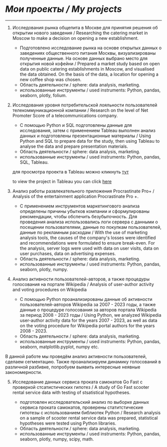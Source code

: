 # *Мои проекты / My projects*

----

1. Исследования рынка общепита в Москве для принятия решения об открытии нового заведения / Researching the catering market in Moscow to make a decision on opening a new establishment.

	- Подготовлено исследование рынка на основе открытых данных о заведениях общественного питания Москвы, визуализированы полученные данные. На основе данных выбрано место для открытия новой кофейни / Prepared a market study based on open data on public catering establishments in Moscow, and visualised the data obtained. On the basis of the data, a location for opening a new coffee shop was chosen.
	- Область деятельности / sphere: data analysis, marketing.
	- использованные инструменты / used instruments: Python, pandas, seaborn, plotly, folium.

2. Исследования уровня потребительской лояльности пользователей телекоммуникационной компании / Research on the level of Net Promoter Score of a telecommunications company.

	- С помощью Python и SQL подготовлены данные для исследования, затем с применением Tableau выполнен анализ данных и подготовлены презентационные материалы / Using Python and SQL to prepare data for the study, then using Tableau to analyse the data and prepare presentation materials.
	- Область деятельности / sphere: data analysis, marketing.
	- использованные инструменты / used instruments: Python, pandas, SQL, Tableau.
	
	для просмотра проекта в Tableau можно кликнуть [тут](https://public.tableau.com/app/profile/lev.sutulov/viz/NPS_analysis_16877870962290/sheet0)

	to view the project in Tableau you can click [here](https://public.tableau.com/app/profile/lev.sutulov/viz/NPS_analysis_16877870962290/sheet0)

3. Анализ работы развлекательного приложения Procrastinate Pro+ / Analysis of the entertainment application Procrastinate Pro +.

	- С применением инструментов маркетингового анализа определены причины убытков компании и сформулированы рекомендации, чтобы обспечить безубыточность. Для проведения анализа использовались логи сервера с данными о посещении пользователями, данные по покупкам пользователей, данные по 
рекламным расходам / With the use of marketing analysis tools, the causes of the company's losses were identified and recommendations were formulated to ensure break-even. For the analysis, server logs were used with data on user visits, data on user purchases, data on
advertising expenses.
	- Область деятельности / sphere: data analysis, marketing.
	- использованные инструменты / used instruments: Python, pandas, seaborn, plotly, numpy.

4. Анализ активности пользователей-авторов, а также процедуры голосования на портале Wikipedia / Analysis of user-author activity and voting procedures on Wikipedia

	- С помощью Python проанализированы данные об активности пользователей-авторов Wikipedia за 2007 - 2023 годы, а также данные о процедуре голосования за авторов портала Wikipedia за период 2008 - 2023 годы / Using Python, we analyzed Wikipedia user-author activity data for the years 2007 - 2023, as well as data on the voting procedure for Wikipedia portal authors for the years 2008 - 2023.
	- Область деятельности / sphere: data analysis, marketing.
	- использованные инструменты / used instruments: Python, pandas, seaborn, matplotlib.pyplot, numpy etc.

В данной работе мы проведём анализ активности пользователей, сделаем сегментацию. Также проанализируем динамику голосований в различной разбивке, попробуем выявить интересные неявные закономерности.

5. Исследование данных сервиса проката самокатов Go Fast с проверкой стсатистических гипотез / A study of Go Fast scooter rental service data with testing of stsatistical hypotheses.

	- подготовлен исследовательский анализ по выборке данных сервиса проката самокатов, проверены статитстические гипотезы с использованием библиотек Python / Research analysis on a sample of scooter rental service data was prepared, statistical hypotheses were tested using Python libraries.
	- Область деятельности / sphere: data analysis, marketing.
	- использованные инструменты / used instruments: Python, pandas, seaborn, plotly, numpy, scipy, math.